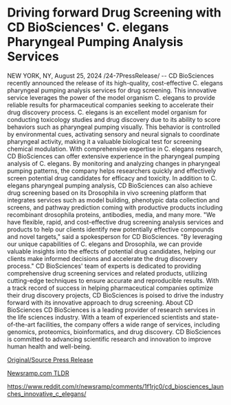 # Driving forward Drug Screening with CD BioSciences' C. elegans Pharyngeal Pumping Analysis Services

NEW YORK, NY, August 25, 2024 /24-7PressRelease/ -- CD BioSciences recently announced the release of its high-quality, cost-effective C. elegans pharyngeal pumping analysis services for drug screening. This innovative service leverages the power of the model organism C. elegans to provide reliable results for pharmaceutical companies seeking to accelerate their drug discovery process.  C. elegans is an excellent model organism for conducting toxicology studies and drug discovery due to its ability to score behaviors such as pharyngeal pumping visually. This behavior is controlled by environmental cues, activating sensory and neural signals to coordinate pharyngeal activity, making it a valuable biological test for screening chemical modulation.  With comprehensive expertise in C. elegans research, CD BioSciences can offer extensive experience in the pharyngeal pumping analysis of C. elegans. By monitoring and analyzing changes in pharyngeal pumping patterns, the company helps researchers quickly and effectively screen potential drug candidates for efficacy and toxicity. In addition to C. elegans pharyngeal pumping analysis, CD BioSciences can also achieve drug screening based on its Drosophila in vivo screening platform that integrates services such as model building, phenotypic data collection and screens, and pathway prediction coming with productive products including recombinant drosophila proteins, antibodies, media, and many more.  "We have flexible, rapid, and cost-effective drug screening analysis services and products to help our clients identify new potentially effective compounds and novel targets," said a spokesperson for CD BioSciences. "By leveraging our unique capabilities of C. elegans and Drosophila, we can provide valuable insights into the effects of potential drug candidates, helping our clients make informed decisions and accelerate the drug discovery process."  CD BioSciences' team of experts is dedicated to providing comprehensive drug screening services and related products, utilizing cutting-edge techniques to ensure accurate and reproducible results. With a track record of success in helping pharmaceutical companies optimize their drug discovery projects, CD BioSciences is poised to drive the industry forward with its innovative approach to drug screening.  About CD BioSciences CD BioSciences is a leading provider of research services in the life sciences industry. With a team of experienced scientists and state-of-the-art facilities, the company offers a wide range of services, including genomics, proteomics, bioinformatics, and drug discovery. CD BioSciences is committed to advancing scientific research and innovation to improve human health and well-being. 

[Original/Source Press Release](https://www.24-7pressrelease.com/press-release/513750/driving-forward-drug-screening-with-cd-biosciences-c-elegans-pharyngeal-pumping-analysis-services)
                    

[Newsramp.com TLDR](None) 

https://www.reddit.com/r/newsramp/comments/1f1rjc0/cd_biosciences_launches_innovative_c_elegans/